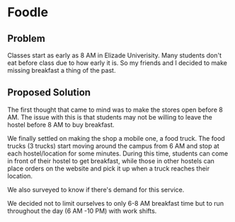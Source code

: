 # Foodle
## Problem
Classes start as early as 8 AM in Elizade Univerisity. Many students don't eat before class due to how early it is. So my friends and I decided to make missing breakfast a thing of the past.

## Proposed Solution
The first thought that came to mind was to make the stores open before 8 AM. The issue with this is that students may not be willing to leave the hostel before 8 AM to buy breakfast.

We finally settled on making the shop a mobile one, a food truck. The food trucks (3 trucks) start moving around the campus from 6 AM and stop at each hostel/location for some minutes. During this time, students can come in front of their hostel to get breakfast, while those in other hostels can place orders on the website and pick it up when a truck reaches their location.

We also surveyed to know if there's demand for this service.

We decided not to limit ourselves to only 6-8 AM breakfast time but to run throughout the day (6 AM -10 PM) with work shifts.
